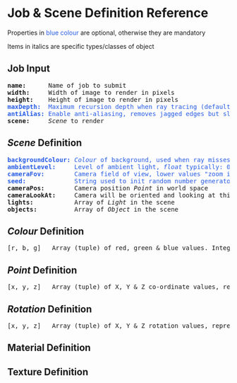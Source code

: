 # Job & Scene Definition Reference

Properties in <span style="color:#275ce5">blue colour</span> are optional, otherwise they are mandatory

Items in italics are specific types/classes of object

## Job Input

<pre>
<b>name:</b>      Name of job to submit
<b>width:</b>     Width of image to render in pixels
<b>height:</b>    Height of image to render in pixels
<span style="color:#275ce5"><b>maxDepth:</b>  Maximum recursion depth when ray tracing (default: 4)</span>
<span style="color:#275ce5"><b>antiAlias:</b> Enable anti-aliasing, removes jagged edges but slower (default: false)</span>
<b>scene:</b>     <i>Scene</i> to render
</pre>

## <i>Scene</i> Definition
<pre>
<span style="color:#275ce5"><b>backgroundColour:</b> <i>Colour</i> of background, used when ray misses all objects (default: black)</span>
<span style="color:#275ce5"><b>ambientLevel:</b>     Level of ambient light, <i>float</i> typically: 0.0 ~ 0.3 (default: 0.1)</span>
<span style="color:#275ce5"><b>cameraFov:</b>        Camera field of view, lower values "zoom in" (default: 30)</span>
<span style="color:#275ce5"><b>seed:</b>             String used to init random number generator</span>
<b>cameraPos:</b>        Camera position <i>Point</i> in world space
<b>cameraLookAt:</b>     Camera will be oriented and looking at this <i>Point</i> in world space
<b>lights:</b>           Array of <i>Light</i> in the scene
<b>objects:</b>          Array of <i>Object</i> in the scene
</pre>

## <i>Colour</i> Definition
<pre>
[r, b, g]   Array (tuple) of red, green & blue values. Integers in the range 0 ~ 255
</pre>

## <i>Point</i> Definition
<pre>
[x, y, z]   Array (tuple) of X, Y & Z co-ordinate values, representing a point in world space.
</pre>

## <i>Rotation</i> Definition
<pre>
[x, y, z]   Array (tuple) of X, Y & Z rotation values, representing a rotation in 3D space around each axis. Values are in degrees.
</pre>

## Material Definition

## Texture Definition 

